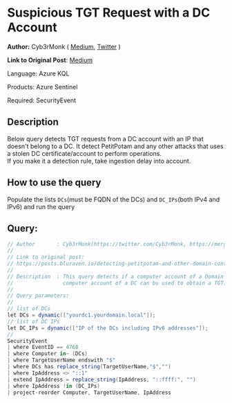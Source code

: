 # Suspicious TGT Request with a DC Account
**Author:** Cyb3rMonk ( [Medium](https://mergene.medium.com), [Twitter](https://twitter.com/Cyb3rMonk) )


**Link to Original Post**: [Medium](https://posts.bluraven.io/detecting-petitpotam-and-other-domain-controller-account-takeovers-d3364bd9ee0a)

Language: Azure KQL

Products: Azure Sentinel

Required: SecurityEvent


## Description

Below query detects TGT requests from a DC account with an IP that doesn't belong to a DC. It detect PetitPotam and any other attacks that uses a stolen DC certificate/account to perform operations.   
If you make it a detection rule, take ingestion delay into account. 



## How to use the query
Populate the lists `DCs`(must be FQDN of the DCs) and `DC_IPs`(both IPv4 and IPv6) and run the query



**Query:**
---

```C#
// Author       : Cyb3rMonk(https://twitter.com/Cyb3rMonk, https://mergene.medium.com)
//
// Link to original post:
// https://posts.bluraven.io/detecting-petitpotam-and-other-domain-controller-account-takeovers-d3364bd9ee0a
//
// Description  : This query detects if a computer account of a Domain Controller is stolen and used from a Non-DC device. 
//                computer account of a DC can bu used to obtain a TGT.
//
// Query parameters:
//
// list of DCs
let DCs = dynamic(["yourdc1.yourdomain.local"]);
// list of DC IPs
let DC_IPs = dynamic(["IP of the DCs including IPv6 addresses"]);
//
SecurityEvent
| where EventID == 4768
| where Computer in~ (DCs)
| where TargetUserName endswith "$"
| where DCs has replace_string(TargetUserName,"$","")
| where IpAddress <> "::1"
| extend IpAddress = replace_string(IpAddress, "::ffff:", "")
| where IpAddress !in (DC_IPs)
| project-reorder Computer, TargetUserName, IpAddress
```
